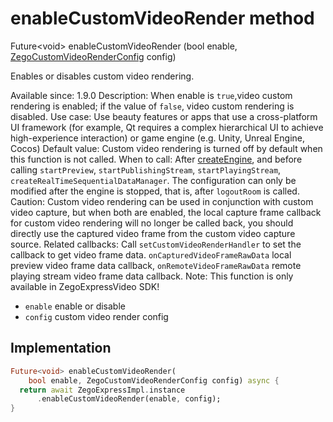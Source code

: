 


# enableCustomVideoRender method








Future&lt;void> enableCustomVideoRender
(bool enable, [ZegoCustomVideoRenderConfig](../../zego_uikit_prebuilt_live_audio_room/ZegoCustomVideoRenderConfig-class.md) config)





<p>Enables or disables custom video rendering.</p>
<p>Available since: 1.9.0
Description: When enable is <code>true</code>,video custom rendering is enabled; if the value of <code>false</code>, video custom rendering is disabled.
Use case: Use beauty features or apps that use a cross-platform UI framework (for example, Qt requires a complex hierarchical UI to achieve high-experience interaction) or game engine (e.g. Unity, Unreal Engine, Cocos)
Default value: Custom video rendering is turned off by default when this function is not called.
When to call: After <a class="deprecated" href="../../zego_uikit_prebuilt_live_audio_room/ZegoExpressEngine/createEngine.md">createEngine</a>, and before calling <code>startPreview</code>, <code>startPublishingStream</code>, <code>startPlayingStream</code>, <code>createRealTimeSequentialDataManager</code>. The configuration can only be modified after the engine is stopped, that is, after <code>logoutRoom</code> is called.
Caution: Custom video rendering can be used in conjunction with custom video capture, but when both are enabled, the local capture frame callback for custom video rendering will no longer be called back, you should directly use the captured video frame from the custom video capture source.
Related callbacks: Call <code>setCustomVideoRenderHandler</code> to set the callback to get video frame data. <code>onCapturedVideoFrameRawData</code> local preview video frame data callback, <code>onRemoteVideoFrameRawData</code> remote playing stream video frame data callback.
Note: This function is only available in ZegoExpressVideo SDK!</p>
<ul>
<li><code>enable</code> enable or disable</li>
<li><code>config</code> custom video render config</li>
</ul>



## Implementation

```dart
Future<void> enableCustomVideoRender(
    bool enable, ZegoCustomVideoRenderConfig config) async {
  return await ZegoExpressImpl.instance
      .enableCustomVideoRender(enable, config);
}
```








